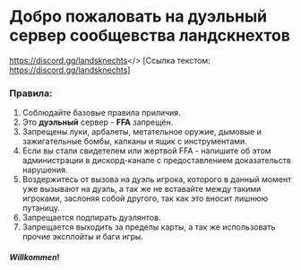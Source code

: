 # Добро пожаловать на дуэльный сервер **сообщевства ландскнехтов**
<a id="LANDSKNECTS MORDHAU RUS">https://discord.gg/landsknechts</> [Ссылка текстом: https://discord.gg/landsknechts]
### **Правила:**
1. Соблюдайте базовые правила приличия.
2. Это **дуэльный** сервер - **FFA** запрещён.
3. Запрещены луки, арбалеты, метательное оружие, дымовые и зажигательные бомбы, капканы и ящик с инструментами.
4. Если вы стали свидетелем или жертвой FFA - напишите об этом администрации в дискорд-канале с предоставлением доказательств нарушения.
5. Воздержитесь от вызова на дуэль игрока, которого в данный момент уже вызывают на дуэль, а так же не вставайте между такими игроками, заслоняя собой другого, так как это вносит лишнюю путаницу.
6. Запрещается подпирать дуэлянтов.
7. Запрещается выходить за пределы карты, а так же использовать прочие эксплойты и баги игры.

#### ***Willkommen***! 
